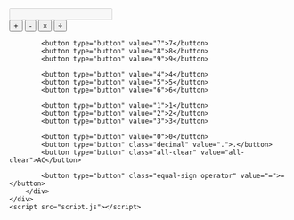 <!DOCTYPE html>
<html lang="en">
<head>
    <meta charset="UTF-8">
    <meta name="viewport" content="width=device-width, initial-scale=1.0">
    <title>Simple Calculator</title>
    <link rel="stylesheet" href="styles.css">
</head>
<body>
    <div class="calculator">
        <input type="text" class="calculator-screen" value="" disabled />
        <div class="calculator-keys">
            <button type="button" class="operator" value="+">+</button>
            <button type="button" class="operator" value="-">-</button>
            <button type="button" class="operator" value="*">&times;</button>
            <button type="button" class="operator" value="/">&divide;</button>

            <button type="button" value="7">7</button>
            <button type="button" value="8">8</button>
            <button type="button" value="9">9</button>

            <button type="button" value="4">4</button>
            <button type="button" value="5">5</button>
            <button type="button" value="6">6</button>

            <button type="button" value="1">1</button>
            <button type="button" value="2">2</button>
            <button type="button" value="3">3</button>

            <button type="button" value="0">0</button>
            <button type="button" class="decimal" value=".">.</button>
            <button type="button" class="all-clear" value="all-clear">AC</button>

            <button type="button" class="equal-sign operator" value="=">=</button>
        </div>
    </div>
    <script src="script.js"></script>
</body>
</html>
